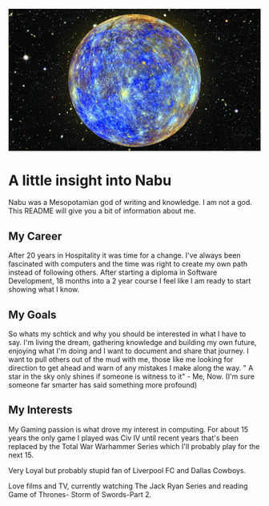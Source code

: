 ![headshot](nabu.jpg)

# A little insight into Nabu
Nabu was a Mesopotamian god of writing and knowledge. I am not a god. This README will give you a bit of information about me. 

## My Career
After 20 years in Hospitality it was time for a change. I've always been fascinated with computers and the time was right to create my own path instead of following others. After starting a diploma in Software Development, 18 months into a 2 year course I feel like I am ready to start showing what I know. 

## My Goals
So whats my schtick and why you should be interested in what I have to say. I'm living the dream, gathering knowledge and building my own future, enjoying what I'm doing and I want to document and share that journey.
I want to pull others out of the mud with me, those like me looking for direction to get ahead and warn of any mistakes I make along the way. 
" A star in the sky only shines if someone is witness to it" - Me, Now. (I'm sure someone far smarter has said something more profound)

## My Interests
My Gaming passion is what drove my interest in computing. For about 15 years the only game I played was Civ IV until recent years that's been replaced by the Total War Warhammer Series which I'll probably play for the next 15.

Very Loyal but probably stupid fan of Liverpool FC and Dallas Cowboys.

Love films and TV, currently watching The Jack Ryan Series and reading Game of Thrones- Storm of Swords-Part 2.


